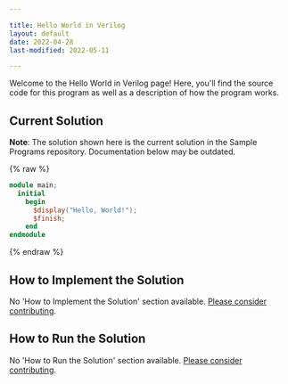 ```yaml
---

title: Hello World in Verilog
layout: default
date: 2022-04-28
last-modified: 2022-05-11

---
```


Welcome to the Hello World in Verilog page! Here, you'll find the source code for this program as well as a description of how the program works.

## Current Solution

**Note**: The solution shown here is the current solution in the Sample Programs repository. Documentation below may be outdated.

{% raw %}

```verilog
module main;
  initial
    begin
      $display("Hello, World!");
      $finish;
    end
endmodule
```

{% endraw %}

## How to Implement the Solution

No 'How to Implement the Solution' section available. [Please consider contributing](https://github.com/TheRenegadeCoder/sample-programs-website).

## How to Run the Solution

No 'How to Run the Solution' section available. [Please consider contributing](https://github.com/TheRenegadeCoder/sample-programs-website).